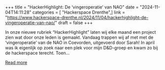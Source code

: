 +++
title = "HackerHighlight: De ‘vingeroperatie’ van NAO"
date = "2024-11-04T14:11:28"
categories = [ "Hackerspace Drenthe",]
link = "https://www.hackerspace-drenthe.nl/2024/11/04/hackerhighlight-de-vingeroperatie-van-nao/"
draft = false
+++

In onze nieuwe rubriek &#8220;HackerHighlight&#8221; laten wij elke maand een project zien wat door onze leden is gemaakt. Vandaag trappen wij af met met de &#8216;vingeroperatie&#8217; van de NAO in Coevorden, uitgevoerd door Sarah! In april was ik eigenlijk op zoek naar een plek voor mijn D&#38;D-groep en kwam zo bij de hackerspace terecht. Toen&#8230;

[Read more](https://www.hackerspace-drenthe.nl/2024/11/04/hackerhighlight-de-vingeroperatie-van-nao/)
